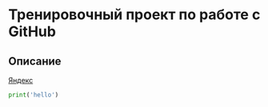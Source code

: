 # Тренировочный проект по работе с GitHub
## Описание
[Яндекс](https://www.yandex.ru "Я Yandex!") 
```python
print('hello')
```